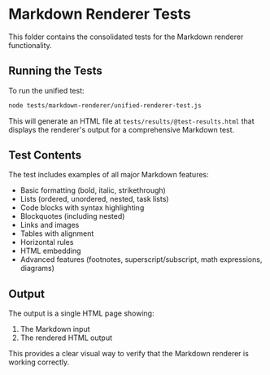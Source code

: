 # Markdown Renderer Tests

This folder contains the consolidated tests for the Markdown renderer functionality.

## Running the Tests

To run the unified test:

```bash
node tests/markdown-renderer/unified-renderer-test.js
```

This will generate an HTML file at `tests/results/@test-results.html` that displays the renderer's output for a comprehensive Markdown test.

## Test Contents

The test includes examples of all major Markdown features:

- Basic formatting (bold, italic, strikethrough)
- Lists (ordered, unordered, nested, task lists)
- Code blocks with syntax highlighting
- Blockquotes (including nested)
- Links and images
- Tables with alignment
- Horizontal rules
- HTML embedding
- Advanced features (footnotes, superscript/subscript, math expressions, diagrams)

## Output

The output is a single HTML page showing:
1. The Markdown input
2. The rendered HTML output

This provides a clear visual way to verify that the Markdown renderer is working correctly. 